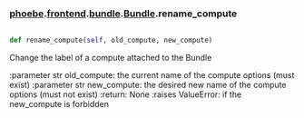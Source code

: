 ### [phoebe](phoebe.md).[frontend](phoebe.frontend.md).[bundle](phoebe.frontend.bundle.md).[Bundle](phoebe.frontend.bundle.Bundle.md).rename_compute

```py

def rename_compute(self, old_compute, new_compute)

```



Change the label of a compute attached to the Bundle

:parameter str old_compute: the current name of the compute options
    (must exist)
:parameter str new_compute: the desired new name of the compute options
    (must not exist)
:return: None
:raises ValueError: if the new_compute is forbidden

